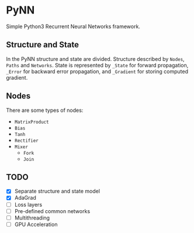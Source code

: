 # PyNN

Simple Python3 Recurrent Neural Networks framework.

## Structure and State
In the PyNN structure and state are divided. Structure described by `Nodes`, `Paths` and `Networks`. State is represented by `_State` for forward propagation, `_Error` for backward error propagation, and `_Gradient` for storing computed gradient.

## Nodes
There are some types of nodes:
+ `MatrixProduct`
+ `Bias`
+ `Tanh`
+ `Rectifier`
+ `Mixer`
    + `Fork`
    + `Join`

## TODO
- [x] Separate structure and state model
- [x] AdaGrad
- [ ] Loss layers
- [ ] Pre-defined common networks
- [ ] Multithreading
- [ ] GPU Acceleration

